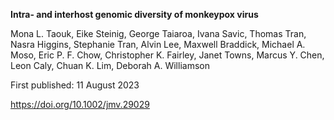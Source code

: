 **Intra- and interhost genomic diversity of monkeypox virus**

Mona L. Taouk, Eike Steinig, George Taiaroa, Ivana Savic, Thomas Tran, Nasra Higgins, Stephanie Tran, Alvin Lee, Maxwell Braddick, Michael A. Moso, Eric P. F. Chow, Christopher K. Fairley, Janet Towns, Marcus Y. Chen, Leon Caly, Chuan K. Lim, Deborah A. Williamson 

First published: 11 August 2023 

https://doi.org/10.1002/jmv.29029

